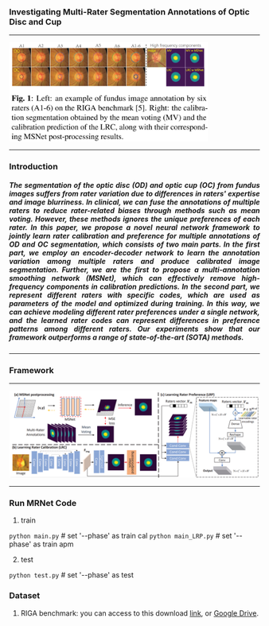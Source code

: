 ### Investigating Multi-Rater Segmentation Annotations of Optic Disc and Cup
------

<img src="https://github.com/Guoxt/RPRC/blob/master/image0.png" alt="Image Alt Text" style="width:400px; height:auto;">

------
### Introduction 

<div style="text-align: justify;"> 

##### The segmentation of the optic disc (OD) and optic cup (OC) from fundus images suffers from rater variation due to differences in raters' expertise and image blurriness. In clinical, we can fuse the annotations of multiple raters to reduce rater-related biases through methods such as mean voting. However, these methods ignores the unique preferences of each rater. In this paper, we propose a novel neural network framework to jointly learn rater calibration and preference for multiple annotations of OD and OC segmentation, which consists of two main parts. In the first part, we employ an encoder-decoder network to learn the annotation variation among multiple raters and produce calibrated image segmentation. Further, we are the first to propose a multi-annotation smoothing network (MSNet), which can effectively remove high-frequency components in calibration predictions. In the second part, we represent different raters with specific codes, which are used as parameters of the model and optimized during training. In this way, we can achieve modeling different rater preferences under a single network, and the learned rater codes can represent differences in preference patterns among different raters. Our experiments show that our framework outperforms a range of state-of-the-art (SOTA) methods. 

</div>

------
### Framework
------

<img src="https://github.com/Guoxt/RPRC/blob/master/image1.png" alt="Image Alt Text" style="width:1000px; height:auto;">

------
### Run MRNet Code

1. train

```python main.py```                              # set '--phase' as train cal
```python main_LRP.py```                          # set '--phase' as train apm

2. test

```python test.py```                        # set '--phase' as test


### Dataset
1. RIGA benchmark: you can access to this download [link](https://pan.baidu.com/s/1CJzY6WYJfyLwDEKGo_D2IQ), or [Google Drive](https://drive.google.com/drive/folders/1Oe9qcuV0gJQSe7BKw1RX_O1dGwenIx9i?usp=sharing). 
```
